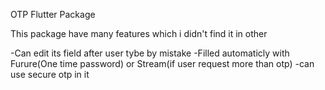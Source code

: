 OTP Flutter Package

This package have many features which i didn't find it in other


-Can edit its field after user tybe by mistake
-Filled automaticly with Furure(One time password) or Stream(if user request more than otp)
-can use secure otp in it
